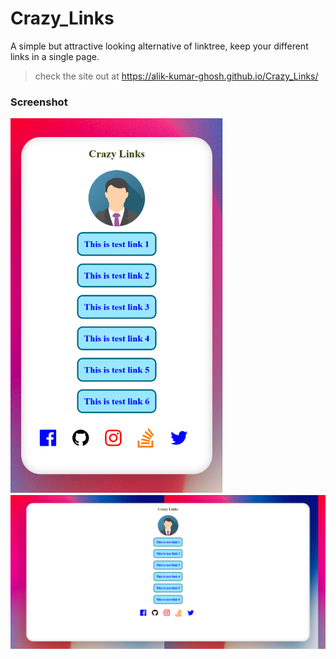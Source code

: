 # Crazy_Links
A simple but attractive looking alternative of linktree, keep your different links in a single page.

>check the site out at https://alik-kumar-ghosh.github.io/Crazy_Links/

 ### Screenshot
 
 <img src="/Screen Shot 2.png" width="340" height="600"> <img src="/Screenshot 1.png">

